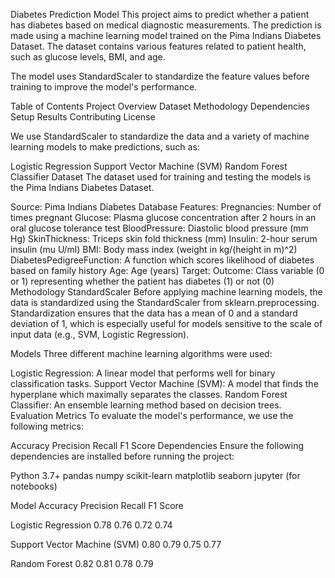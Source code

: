 Diabetes Prediction Model
This project aims to predict whether a patient has diabetes based on medical diagnostic measurements. The prediction is made using a machine learning model trained on the Pima Indians Diabetes Dataset. The dataset contains various features related to patient health, such as glucose levels, BMI, and age.

The model uses StandardScaler to standardize the feature values before training to improve the model's performance.

Table of Contents
Project Overview
Dataset
Methodology
Dependencies
Setup
Results
Contributing
License

We use StandardScaler to standardize the data and a variety of machine learning models to make predictions, such as:

Logistic Regression
Support Vector Machine (SVM)
Random Forest Classifier
Dataset
The dataset used for training and testing the models is the Pima Indians Diabetes Dataset.

Source: Pima Indians Diabetes Database
Features:
Pregnancies: Number of times pregnant
Glucose: Plasma glucose concentration after 2 hours in an oral glucose tolerance test
BloodPressure: Diastolic blood pressure (mm Hg)
SkinThickness: Triceps skin fold thickness (mm)
Insulin: 2-hour serum insulin (mu U/ml)
BMI: Body mass index (weight in kg/(height in m)^2)
DiabetesPedigreeFunction: A function which scores likelihood of diabetes based on family history
Age: Age (years)
Target:
Outcome: Class variable (0 or 1) representing whether the patient has diabetes (1) or not (0)
Methodology
StandardScaler
Before applying machine learning models, the data is standardized using the StandardScaler from sklearn.preprocessing. Standardization ensures that the data has a mean of 0 and a standard deviation of 1, which is especially useful for models sensitive to the scale of input data (e.g., SVM, Logistic Regression).

Models
Three different machine learning algorithms were used:

Logistic Regression: A linear model that performs well for binary classification tasks.
Support Vector Machine (SVM): A model that finds the hyperplane which maximally separates the classes.
Random Forest Classifier: An ensemble learning method based on decision trees.
Evaluation Metrics
To evaluate the model's performance, we use the following metrics:

Accuracy
Precision
Recall
F1 Score
Dependencies
Ensure the following dependencies are installed before running the project:

Python 3.7+
pandas
numpy
scikit-learn
matplotlib
seaborn
jupyter (for notebooks)

Model	Accuracy	Precision	Recall	F1 Score

Logistic Regression	0.78	0.76	0.72	0.74

Support Vector Machine (SVM)	0.80	0.79	0.75	0.77

Random Forest	0.82	0.81	0.78	0.79
